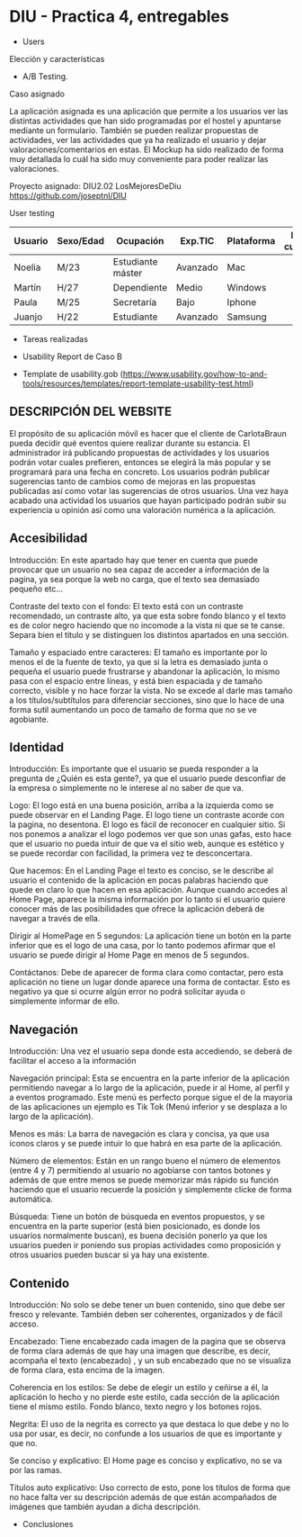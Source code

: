 # DIU - Practica 4, entregables


* Users 

Elección y características

* A/B Testing. 

Caso asignado

La aplicación asignada es una aplicación que permite a los usuarios ver las distintas actividades que han sido programadas por el hostel y apuntarse mediante un formulario. También se pueden realizar propuestas de actividades, ver las actividades que ya ha realizado el usuario y dejar valoraciones/comentarios en estas. El Mockup ha sido realizado de forma muy detallada lo cuál ha sido muy conveniente para poder realizar las valoraciones.

Proyecto asignado: DIU2.02 LosMejoresDeDiu https://github.com/joseptnl/DIU

User testing

| Usuario | Sexo/Edad | Ocupación | Exp.TIC | Plataforma | Perfil cubierto | Test A/B | SUS score |
| ------------- | ------------- | ------------- | ------------- | ------------- | ------------- | ------------- | ------------- |					
| Noelia | M/23	| Estudiante máster | Avanzado | Mac |  | A | 95 |
| Martín | H/27	| Dependiente | Medio | Windows |  | A | 85 |
| Paula | M/25	| Secretaría | Bajo | Iphone |  | B | 82.5 |
| Juanjo | H/22	| Estudiante | Avanzado | Samsung |  | B | 100 |

* Tareas realizadas 


* Usability Report de Caso B
* Template de usability.gob (https://www.usability.gov/how-to-and-tools/resources/templates/report-template-usability-test.html) 

DESCRIPCIÓN DEL WEBSITE
-----------------------------------

El propósito de su aplicación móvil es hacer que el cliente de CarlotaBraun pueda decidir qué eventos quiere realizar durante su estancia. El administrador irá publicando propuestas de actividades y los usuarios podrán votar cuales prefieren, entonces se elegirá la más popular y se programará para una fecha en concreto. Los usuarios podrán publicar sugerencias tanto de cambios como de mejoras en las propuestas publicadas así como votar las sugerencias de otros usuarios. Una vez haya acabado una actividad los usuarios que hayan participado podrán subir su experiencia u opinión así como una valoración numérica a la aplicación.

Accesibilidad
-----------------------------------

Introducción:  En este apartado hay que tener en cuenta que puede provocar que un usuario no sea capaz de acceder a información de la pagina, ya sea porque la web no carga, que el texto sea demasiado pequeño etc…

Contraste del texto con el fondo: 
	El texto está con un contraste recomendado, un contraste alto, ya que esta sobre fondo blanco y el texto es de color negro haciendo que no incomode a la vista ni que se te canse. Separa bien el titulo y se distinguen los distintos apartados en una sección. 

Tamaño y espaciado entre caracteres: 
	El tamaño es importante por lo menos el de la fuente de texto, ya que si la letra es demasiado junta o pequeña el usuario puede frustrarse  y abandonar la aplicación, lo mismo pasa con el espacio entre líneas, y está bien espaciada y de tamaño correcto, visible y no hace forzar la vista.  No se excede al darle mas tamaño a los títulos/subtítulos para diferenciar secciones, sino que lo hace de una forma sutil aumentando un poco de tamaño de forma que no se ve agobiante. 

Identidad
-----------------------------------

Introducción: Es importante que el usuario se pueda responder a la pregunta de ¿Quién es esta gente?, ya que el usuario puede desconfiar de la empresa o simplemente no le interese al no saber de que va.

Logo: 
	El logo está en una buena posición, arriba a la izquierda como se puede observar en el Landing Page.
El logo tiene un contraste acorde con la pagina, no desentona. El logo es fácil de reconocer en cualquier sitio.  Si nos ponemos a analizar el logo podemos ver que son unas gafas, esto hace que el usuario no pueda intuir de que va el sitio web, aunque es estético y se puede recordar con facilidad, la primera vez  te desconcertara. 

Que hacemos: 
	En el Landing Page el texto es conciso, se le describe al usuario el contenido de la aplicación en pocas palabras haciendo que quede en claro lo que hacen en esa aplicación. Aunque cuando accedes al Home Page, aparece la misma información por lo tanto si el usuario quiere conocer más de las posibilidades que ofrece la aplicación deberá de navegar a través de ella.

Dirigir al HomePage en 5 segundos: 
	La aplicación tiene un botón en la parte inferior que es el logo de una casa, por lo tanto podemos afirmar que el usuario se puede dirigir al Home Page en menos de 5 segundos.

Contáctanos: 
	Debe de aparecer de forma clara como contactar, pero esta aplicación no tiene un lugar donde aparece una forma de contactar. Esto es negativo ya que si ocurre algún error no podrá solicitar ayuda o simplemente informar de ello. 

Navegación
-----------------------------------

Introducción: Una vez  el usuario sepa donde esta accediendo, se deberá de facilitar el acceso a la información 

Navegación principal: 
Esta se encuentra en la parte inferior de la aplicación permitiendo navegar a lo largo de la aplicación, puede ir al Home, al perfil y a eventos programado. Este menú es perfecto porque sigue el de la mayoría de las aplicaciones un ejemplo es Tik Tok (Menú inferior y se desplaza a lo largo de la aplicación). 

Menos es más: 
	La barra de navegación es clara y concisa, ya que usa iconos claros y se puede intuir lo que habrá en esa parte de la aplicación.

Número de elementos: 
	Están en un rango bueno el número de elementos (entre 4 y 7) permitiendo al usuario no agobiarse con tantos botones y además de que entre menos se puede memorizar más rápido su función haciendo que el usuario recuerde la posición y simplemente clicke de forma automática. 

Búsqueda: 
	Tiene un botón de búsqueda en eventos propuestos, y se encuentra en la parte superior (está bien posicionado, es donde los usuarios normalmente buscan), es buena decisión ponerlo ya que los usuarios pueden ir poniendo sus propias actividades como proposición y otros usuarios pueden buscar si ya hay una existente.

Contenido
-----------------------------------

Introducción: No solo se debe tener un buen contenido, sino que debe ser fresco y relevante. También deben ser coherentes, organizados y de fácil acceso.

Encabezado:
	Tiene encabezado cada imagen de la pagina que se observa de forma clara además de que hay una imagen que describe, es decir, acompaña el texto (encabezado) , y un sub encabezado que no se visualiza de forma clara, esta encima de la imagen.

Coherencia en los estilos: 
	Se debe de elegir un estilo y ceñirse a él, la aplicación lo hecho y no pierde este estilo, cada sección de la aplicación tiene el mismo estilo. Fondo blanco, texto negro y los botones rojos.

Negrita:
 	El uso de la negrita es correcto ya que destaca lo que debe y no lo usa por usar, es decir, no confunde a los usuarios de que es importante y que no.

Se conciso y explicativo: 
	El Home page es conciso y explicativo, no se va por las ramas.

Títulos auto explicativo:
	Uso correcto de esto, pone los títulos de forma que no hace falta ver su descripción además de que están acompañados de imágenes que también ayudan a dicha descripción. 


* Conclusiones
